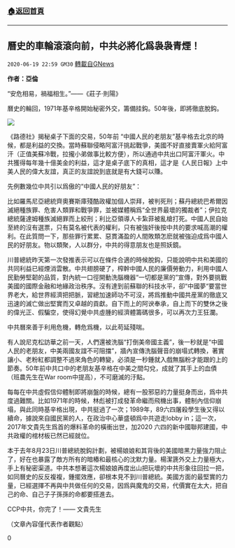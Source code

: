 ###  [:house:返回首頁](https://github.com/ourhimalayas/txt)
---

## 曆史的車輪滾滾向前，中共必將化爲袅袅青煙！
`2020-06-19 22:59 GM30` [轉載自GNews](https://gnews.org/zh-hant/239814/)

**作者：亞倫**

“安危相易，禍福相生。”——《莊子·則陽》

曆史的輪回，1971年基辛格開始秘密外交，籌備挂鈎。50年後，即將徹底脫鈎。

![](https://gnews.org/wp-content/uploads/2020/06/1-304.jpg)

《路德社》揭秘桌子下面的交易，50年前 “中國人民的老朋友”基辛格去北京的時候，都是利益的交換。當時蘇聯侵略阿富汗挑起戰爭，美國不好直接賣軍火給阿富汗（正值美蘇冷戰，拉攏小弟做事比較方便），所以通過中共出口阿富汗軍火。中共獲得每年幾十億美金的利益，這才是桌子底下的真相，這才是《人民日報》上中美人民的偉大友誼，真正的友誼說到底就是有大錢可以賺。

先例數幾位中共引以爲傲的“中國人民的好朋友”：

比如羅馬尼亞總統齊奧賽斯庫殘酷政權加個人崇拜，被判死刑；蘇丹總統巴希爾因滅絕種族罪、危害人類罪和戰爭罪，並被媒體稱爲“全世界最壞的獨裁者”；伊拉克總統薩達姆種族滅絕罪而上絞刑；利比亞領導人卡紮菲被亂槍打死。中國人民自始至終的沒有選票，只有莫名被代表的權利，只有被強奸後按中共的要求喊高潮的權利。在此質問一下，那些罪行累累、惡貫滿盈的人間敗類怎麽就被強迫成爲中國人民的好朋友。物以類聚，人以群分，中共的得意朋友也是照妖鏡。

川普總統昨天第一次發推表示可以在條件合適的時候脫鈎，只能說明中共和美國的共同利益已經煙消雲散。中共翅膀硬了，榨幹中國人民的廉價勞動力，利用中國人民勤勞堅韌的品質，對內統一口徑開動洗腦機器“一切都是黨的”宣傳，對外要挑戰美國的國際金融和地緣政治秩序。沒有達到前蘇聯的科技水平，卻“中國夢“要當世界老大，給世界經濟把把脈，習總加速師功不可沒，將爲推動中國共産黨的徹底又迅速的滅亡做出堅實而又卓越的貢獻。自下而上的阿谀奉承，自上而下的雙休之後的偉光正、假騙空，使得幻覺中共虛腫的經濟體籌碼很多，可以再次力王狂瀾。

中共曆來善于利用危機，轉危爲機，以此苟延殘喘。

有人說尼克松訪華之前一天，人們還被洗腦“打倒美帝國主義”，後一秒就是“中國人民的老朋友，中美兩國友誼不可阻擋”，牆內宣傳洗腦聲音的崩塌式轉換，著實讓小、老粉紅都調整不過來角色的轉變，必須是一秒鍾就入戲無腦粉才能跟的上的節奏。50年前中共口中的老朋友基辛格在中美之間勾兌，成就了其手上的血債（班農先生在War room中提高），不可磨滅的汙點。

每每在中共虛假信仰體制即將崩盤的時候，總有一股邪惡的力量挺身而出，爲中共度過難關。比如1971年的時候，林彪被打成發革命繼而飛機出事，體制內信仰崩塌，與此同時基辛格出現，中共挺過了一次；1989年，89六四屠殺學生後又得以續命，據說來自國民黨的人，在政治中心華盛頓爲中共遊走lobby in；這一次，2017年文貴先生爲首的爆料革命的橫衝出世，加2020 六四的新中國聯邦建國，中共政權的棺材板已然已經就位。

本于去年8月23日川普總統脫鈎計劃，被楊娘娘和其背後的美國暗黑力量強力阻止了，好在也暴露了敵方所有的暗樁和最核心的沈默力量。楊潔篪外交上力量極大，手上有秘密渠道。中共本想著這次楊娘娘再度出山把玩壞的中共形象往回拉一把，如同曆史的反反複複，鍾擺效應，卻根本見不到川普總統。美國方面的最堅實的力量，已經選擇不再與中共做任何的交易，因爲與魔鬼的交易，代價實在太大，把自己的命、自己子子孫孫的命都要搭進去。

CCP中共，你完了！—— 文貴先生

（文章內容僅代表作者觀點）

0
